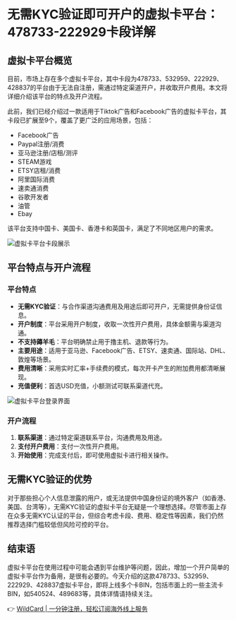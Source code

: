 # 无需KYC验证即可开户的虚拟卡平台：478733-222929卡段详解

## 虚拟卡平台概览

目前，市场上存在多个虚拟卡平台，其中卡段为478733、532959、222929、428837的平台由于无法自注册，需通过特定渠道开户，并收取开户费用。本文将详细介绍该平台的特点及开户流程。

此前，我们已经介绍过一款适用于Tiktok广告和Facebook广告的虚拟卡平台，其卡段已扩展至9个，覆盖了更广泛的应用场景，包括：

- Facebook广告
- Paypal注册/消费
- 亚马逊注册/店租/测评
- STEAM游戏
- ETSY店租/消费
- 阿里国际消费
- 速卖通消费
- 谷歌开发者
- 油管
- Ebay

该平台支持中国卡、美国卡、香港卡和英国卡，满足了不同地区用户的需求。

![虚拟卡平台卡段展示](https://bbtdd.com/img/1932265042758412.webp)

## 平台特点与开户流程

### 平台特点

- **无需KYC验证**：与合作渠道沟通费用及用途后即可开户，无需提供身份证信息。
- **开户制度**：平台采用开户制度，收取一次性开户费用，具体金额需与渠道沟通。
- **不支持薅羊毛**：平台明确禁止用于撸主机、退款等行为。
- **主要用途**：适用于亚马逊、Facebook广告、ETSY、速卖通、国际站、DHL、敦煌等场景。
- **费用清晰**：采用实时汇率+手续费的模式，每次开卡产生的附加费用都清晰展现。
- **充值便利**：首选USD充值，小额测试可联系渠道代充。

![虚拟卡平台登录界面](https://bbtdd.com/img/95408691930510.webp)

### 开户流程

1. **联系渠道**：通过特定渠道联系平台，沟通费用及用途。
2. **支付开户费用**：支付一次性开户费用。
3. **开始使用**：完成支付后，即可使用虚拟卡进行相关操作。

## 无需KYC验证的优势

对于那些担心个人信息泄露的用户，或无法提供中国身份证的境外客户（如香港、美国、台湾等），无需KYC验证的虚拟卡平台无疑是一个理想选择。尽管市面上存在众多无需KYC认证的平台，但综合考虑卡段、费用、稳定性等因素，我们仍然推荐选择门槛较低但风险可控的平台。

## 结束语

虚拟卡平台在使用过程中可能会遇到平台维护等问题，因此，增加一个开户简单的虚拟卡平台作为备用，是很有必要的。今天介绍的这款478733、532959、222929、428837虚拟卡平台，即将上线多个卡BIN，包括市面上的一些主流卡BIN，如540524、489683等，具体详情请持续关注。

👉 [WildCard | 一分钟注册，轻松订阅海外线上服务](https://bbtdd.com/WildCard)